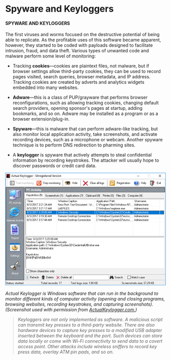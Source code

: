# Spyware and Keyloggers

#### SPYWARE AND KEYLOGGERS

The first viruses and worms focused on the destructive potential of being able to replicate. As the profitable uses of this software became apparent, however, they started to be coded with payloads designed to facilitate intrusion, fraud, and data theft. Various types of unwanted code and malware perform some level of monitoring:

-   Tracking **cookies**—cookies are plaintext files, not malware, but if browser settings allow third-party cookies, they can be used to record pages visited, search queries, browser metadata, and IP address. Tracking cookies are created by adverts and analytics widgets embedded into many websites.
    
-   **Adware**—this is a class of PUP/grayware that performs browser reconfigurations, such as allowing tracking cookies, changing default search providers, opening sponsor's pages at startup, adding bookmarks, and so on. Adware may be installed as a program or as a browser extension/plug-in.
    
-   **Spyware**—this is malware that can perform adware-like tracking, but also monitor local application activity, take screenshots, and activate recording devices, such as a microphone or webcam. Another spyware technique is to perform DNS redirection to pharming sites.
    
-   A **keylogger** is spyware that actively attempts to steal confidential information by recording keystrokes. The attacker will usually hope to discover passwords or credit card data.

![](./img/spyware.png)

_Actual Keylogger is Windows software that can run in the background to monitor different kinds of computer activity (opening and closing programs, browsing websites, recording keystrokes, and capturing screenshots). (Screenshot used with permission from [ActualKeylogger.com.](https://course.adinusa.id/sections/spyware-and-keyloggers))_

> _Keyloggers are not only implemented as software. A malicious script can transmit key presses to a third-party website. There are also hardware devices to capture key presses to a modified USB adapter inserted between the keyboard and the port. Such devices can store data locally or come with Wi-Fi connectivity to send data to a covert access point. Other attacks include wireless sniffers to record key press data, overlay ATM pin pads, and so on._